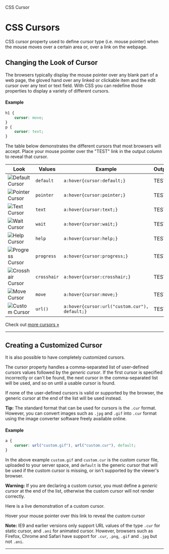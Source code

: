 CSS Cursor

# CSS Cursors

CSS cursor property used to define cursor type (i.e. mouse pointer) when the mouse moves over a certain area or, over a link on the webpage.

## Changing the Look of Cursor

The browsers typically display the mouse pointer over any blank part of a web page, the gloved hand over any linked or clickable item and the edit cursor over any text or text field. With CSS you can redefine those properties to display a variety of different cursors.

#### Example

```css
h1 {
    cursor: move;
}
p {
    cursor: text;
}
```

The table below demonstrates the different cursors that most browsers will accept. Place your mouse pointer over the "TEST" link in the output column to reveal that cursor.

| Look | Values | Example | Output |
| --- | --- | --- | --- |
| ![Default Cursor](../../../../_resources/b63a3b971d7c4910987bbf5a01305b6d.gif) | `default` | `a:hover{cursor:default;}` | TEST |
| ![Pointer Cursor](../../../../_resources/2e4e5e15d50443d8878ec989c48349b4.gif) | `pointer` | `a:hover{cursor:pointer;}` | TEST |
| ![Text Cursor](../../../../_resources/beea9c80da2641709c13a1902b8a6c28.gif) | `text` | `a:hover{cursor:text;}` | TEST |
| ![Wait Cursor](../../../../_resources/6359782433514c4f8d6d2095b659f672.gif) | `wait` | `a:hover{cursor:wait;}` | TEST |
| ![Help Cursor](../../../../_resources/9ed07d5390f248118fdcde2b4705246a.gif) | `help` | `a:hover{cursor:help;}` | TEST |
| ![Progress Cursor](../../../../_resources/a26b55a45bb84ca3991cf4a17f6382cf.gif) | `progress` | `a:hover{cursor:progress;}` | TEST |
| ![Crosshair Cursor](../../../../_resources/e19598199d1743d3a248de72b3cee987.gif) | `crosshair` | `a:hover{cursor:crosshair;}` | TEST |
| ![Move Cursor](../../../../_resources/50269a31de1349ae88cd1a7e95f7d4fa.gif) | `move` | `a:hover{cursor:move;}` | TEST |
| ![Custom Cursor](../../../../_resources/b8d2adca72654eaf9aff9427d5e650a2.gif) | `url()` | `a:hover{cursor:url("custom.cur"), default;}` | TEST |

Check out [more cursors »](https://www.tutorialrepublic.com/css-tutorial/../css-reference/css-cursor-property.php)

* * *

## Creating a Customized Cursor

It is also possible to have completely customized cursors.

The cursor property handles a comma-separated list of user-defined cursors values followed by the _generic cursor_. If the first cursor is specified incorrectly or can't be found, the next cursor in the comma-separated list will be used, and so on until a usable cursor is found.

If none of the user-defined cursors is valid or supported by the browser, the generic cursor at the end of the list will be used instead.

**Tip:** The standard format that can be used for cursors is the `.cur` format. However, you can convert images such as `.jpg` and `.gif` into `.cur` format using the image converter software freely available online.

#### Example

```css
a {
    cursor: url("custom.gif"), url("custom.cur"), default;
}
```

In the above example `custom.gif` and `custom.cur` is the custom cursor file, uploaded to your server space, and `default` is the generic cursor that will be used if the custom cursor is missing, or isn't supported by the viewer's browser.

**Warning:** If you are declaring a custom cursor, you must define a _generic cursor_ at the end of the list, otherwise the custom cursor will not render correctly.

Here is a live demonstration of a custom cursor.

Hover your mouse pointer over this link to reveal the custom cursor

**Note:** IE9 and earlier versions only support URL values of the type `.cur` for static cursor, and `.ani` for animated cursor. However, browsers such as Firefox, Chrome and Safari have support for `.cur`, `.png`, `.gif` and `.jpg` but not `.ani`.
***